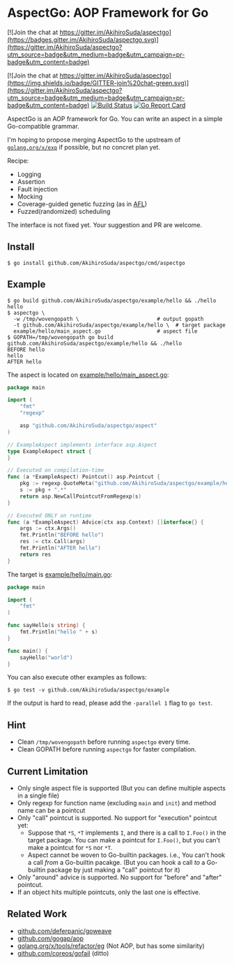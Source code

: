 # AspectGo: AOP Framework for Go

[![Join the chat at https://gitter.im/AkihiroSuda/aspectgo](https://badges.gitter.im/AkihiroSuda/aspectgo.svg)](https://gitter.im/AkihiroSuda/aspectgo?utm_source=badge&utm_medium=badge&utm_campaign=pr-badge&utm_content=badge)

[![Join the chat at https://gitter.im/AkihiroSuda/aspectgo](https://img.shields.io/badge/GITTER-join%20chat-green.svg)](https://gitter.im/AkihiroSuda/aspectgo?utm_source=badge&utm_medium=badge&utm_campaign=pr-badge&utm_content=badge)
[![Build Status](https://travis-ci.org/AkihiroSuda/aspectgo.svg?branch=master)](https://travis-ci.org/AkihiroSuda/aspectgo)
[![Go Report Card](https://goreportcard.com/badge/github.com/AkihiroSuda/aspectgo)](https://goreportcard.com/report/github.com/AkihiroSuda/aspectgo)

AspectGo is an AOP framework for Go.
You can write an aspect in a simple Go-compatible grammar.

I'm hoping to propose merging AspectGo to the upstream of [`golang.org/x/exp`](https://godoc.org/golang.org/x/exp) if possible, but no concret plan yet.

Recipe:

 * Logging
 * Assertion
 * Fault injection
 * Mocking
 * Coverage-guided genetic fuzzing (as in [AFL](http://lcamtuf.coredump.cx/afl/technical_details.txt))
 * Fuzzed(randomized) scheduling

The interface is not fixed yet.
Your suggestion and PR are welcome.

## Install

    $ go install github.com/AkihiroSuda/aspectgo/cmd/aspectgo

## Example

    $ go build github.com/AkihiroSuda/aspectgo/example/hello && ./hello
    hello
    $ aspectgo \
      -w /tmp/wovengopath \                         # output gopath
      -t github.com/AkihiroSuda/aspectgo/example/hello \  # target package
      example/hello/main_aspect.go                  # aspect file
    $ GOPATH=/tmp/wovengopath go build github.com/AkihiroSuda/aspectgo/example/hello && ./hello
    BEFORE hello
    hello
    AFTER hello

The aspect is located on [example/hello/main_aspect.go](example/hello/main_aspect.go):

```go
package main

import (
	"fmt"
	"regexp"

	asp "github.com/AkihiroSuda/aspectgo/aspect"
)

// ExampleAspect implements interface asp.Aspect
type ExampleAspect struct {
}

// Executed on compilation-time
func (a *ExampleAspect) Pointcut() asp.Pointcut {
	pkg := regexp.QuoteMeta("github.com/AkihiroSuda/aspectgo/example/hello")
	s := pkg + ".*"
	return asp.NewCallPointcutFromRegexp(s)
}

// Executed ONLY on runtime
func (a *ExampleAspect) Advice(ctx asp.Context) []interface{} {
	args := ctx.Args()
	fmt.Println("BEFORE hello")
	res := ctx.Call(args)
	fmt.Println("AFTER hello")
	return res
}
```


The target is [example/hello/main.go](example/hello/main.go):
```go
package main

import (
	"fmt"
)

func sayHello(s string) {
	fmt.Println("hello " + s)
}

func main() {
	sayHello("world")
}
```


You can also execute other examples as follows:

    $ go test -v github.com/AkihiroSuda/aspectgo/example

If the output is hard to read, please add the `-parallel 1` flag to `go test`.

## Hint

 * Clean `/tmp/wovengopath` before running `aspectgo` every time.
 * Clean GOPATH before running `aspectgo` for faster compilation.

## Current Limitation

 * Only single aspect file is supported (But you can define multiple aspects in a single file)
 * Only regexp for function name (excluding `main` and `init`) and method name can be a pointcut
 * Only "call" pointcut is supported. No support for "execution" pointcut yet:
   * Suppose that `*S`, `*T` implements `I`, and there is a call to `I.Foo()` in the target package. You can make a pointcut for `I.Foo()`, but you can't make a pointcut for `*S` nor `*T`.
   * Aspect cannot be woven to Go-builtin packages. i.e., You can't hook a call _from_ a Go-builtin pacakge. (But you can hook a call _to_ a Go-builtin package by just making a "call" pointcut for it)
 * Only "around" advice is supported. No support for "before" and "after" pointcut.
 * If an object hits multiple pointcuts, only the last one is effective.
 
## Related Work

 * [github.com/deferpanic/goweave](https://github.com/deferpanic/goweave)
 * [github.com/gogap/aop](https://github.com/gogap/aop)
 * [golang.org/x/tools/refactor/eg](https://github.com/golang/tools/blob/master/refactor/eg/eg.go) (Not AOP, but has some similarity)
 * [github.com/coreos/gofail](https://github.com/coreos/gofail) (ditto)
